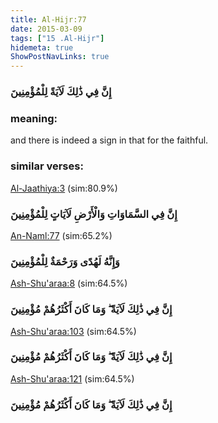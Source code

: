 ```yaml
---
title: Al-Hijr:77
date: 2015-03-09
tags: ["15 .Al-Hijr"]
hidemeta: true 
ShowPostNavLinks: true 
---
```

### إِنَّ فِي ذَٰلِكَ لَآيَةً لِلْمُؤْمِنِينَ
### meaning: 
and there is indeed a sign in that for the faithful.
### similar verses: 

[Al-Jaathiya:3](/45/3) (sim:80.9%)

### إِنَّ فِي السَّمَاوَاتِ وَالْأَرْضِ لَآيَاتٍ لِلْمُؤْمِنِينَ

[An-Naml:77](/27/77) (sim:65.2%)

### وَإِنَّهُ لَهُدًى وَرَحْمَةٌ لِلْمُؤْمِنِينَ

[Ash-Shu'araa:8](/26/8) (sim:64.5%)

### إِنَّ فِي ذَٰلِكَ لَآيَةً ۖ وَمَا كَانَ أَكْثَرُهُمْ مُؤْمِنِينَ

[Ash-Shu'araa:103](/26/103) (sim:64.5%)

### إِنَّ فِي ذَٰلِكَ لَآيَةً ۖ وَمَا كَانَ أَكْثَرُهُمْ مُؤْمِنِينَ

[Ash-Shu'araa:121](/26/121) (sim:64.5%)

### إِنَّ فِي ذَٰلِكَ لَآيَةً ۖ وَمَا كَانَ أَكْثَرُهُمْ مُؤْمِنِينَ
